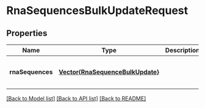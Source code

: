 # RnaSequencesBulkUpdateRequest


## Properties
Name | Type | Description | Notes
------------ | ------------- | ------------- | -------------
**rnaSequences** | [**Vector{RnaSequenceBulkUpdate}**](RnaSequenceBulkUpdate.md) |  | [optional] [default to nothing]


[[Back to Model list]](../README.md#models) [[Back to API list]](../README.md#api-endpoints) [[Back to README]](../README.md)


